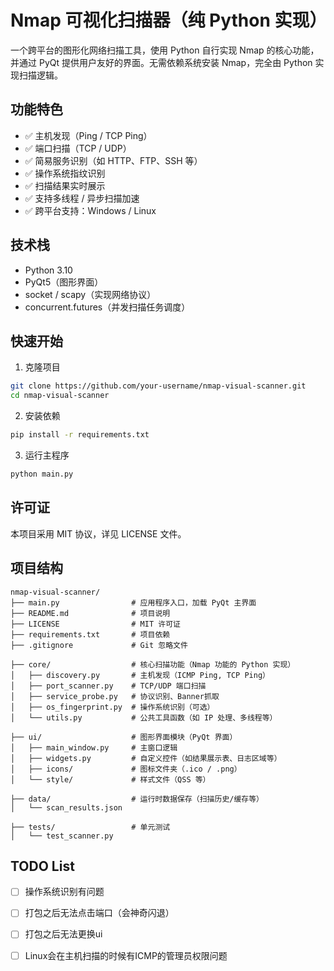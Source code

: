 # Nmap 可视化扫描器（纯 Python 实现）

一个跨平台的图形化网络扫描工具，使用 Python 自行实现 Nmap 的核心功能，并通过 PyQt 提供用户友好的界面。无需依赖系统安装 Nmap，完全由 Python 实现扫描逻辑。

## 功能特色

- ✅ 主机发现（Ping / TCP Ping）
- ✅ 端口扫描（TCP / UDP）
- ✅ 简易服务识别（如 HTTP、FTP、SSH 等）
- ✅ 操作系统指纹识别
- ✅ 扫描结果实时展示
- ✅ 支持多线程 / 异步扫描加速
- ✅ 跨平台支持：Windows / Linux

## 技术栈

- Python 3.10
- PyQt5（图形界面）
- socket / scapy（实现网络协议）
- concurrent.futures（并发扫描任务调度）

## 快速开始

1. 克隆项目

```bash
git clone https://github.com/your-username/nmap-visual-scanner.git
cd nmap-visual-scanner
```
2. 安装依赖
```bash
pip install -r requirements.txt
```
3. 运行主程序

```bash
python main.py
```

## 许可证
本项目采用 MIT 协议，详见 LICENSE 文件。


## 项目结构
```
nmap-visual-scanner/
├── main.py                # 应用程序入口，加载 PyQt 主界面
├── README.md              # 项目说明
├── LICENSE                # MIT 许可证
├── requirements.txt       # 项目依赖
├── .gitignore             # Git 忽略文件

├── core/                  # 核心扫描功能（Nmap 功能的 Python 实现）
│   ├── discovery.py       # 主机发现（ICMP Ping, TCP Ping）
│   ├── port_scanner.py    # TCP/UDP 端口扫描
│   ├── service_probe.py   # 协议识别、Banner抓取
│   ├── os_fingerprint.py  # 操作系统识别（可选）
│   └── utils.py           # 公共工具函数（如 IP 处理、多线程等）

├── ui/                    # 图形界面模块（PyQt 界面）
│   ├── main_window.py     # 主窗口逻辑
│   ├── widgets.py         # 自定义控件（如结果展示表、日志区域等）
│   ├── icons/             # 图标文件夹（.ico / .png）
│   └── style/             # 样式文件（QSS 等）

├── data/                  # 运行时数据保存（扫描历史/缓存等）
│   └── scan_results.json

├── tests/                 # 单元测试
│   └── test_scanner.py
```


## TODO List

- [ ] 操作系统识别有问题
- [ ] 打包之后无法点击端口（会神奇闪退）
- [ ] 打包之后无法更换ui
- [ ] Linux会在主机扫描的时候有ICMP的管理员权限问题


